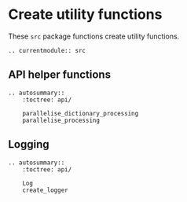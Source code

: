 # Create utility functions

These `src` package functions create utility functions.

<!-- Functions should be referenced in the `src.__init__.py` -->
```{eval-rst}
.. currentmodule:: src
```

## API helper functions

```{eval-rst}
.. autosummary::
    :toctree: api/

    parallelise_dictionary_processing
    parallelise_processing

```

## Logging

```{eval-rst}
.. autosummary::
    :toctree: api/

    Log
    create_logger

```
